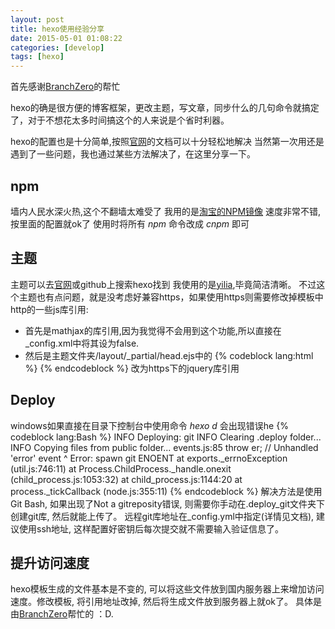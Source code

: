 ```yaml
---
layout: post
title: hexo使用经验分享
date: 2015-05-01 01:08:22
categories: [develop]
tags: [hexo]
---
```

首先感谢[BranchZero](http://loger.me)的帮忙

hexo的确是很方便的博客框架，更改主题，写文章，同步什么的几句命令就搞定了，对于不想花太多时间搞这个的人来说是个省时利器。

hexo的配置也是十分简单,按照[官网](//hexo.io)的文档可以十分轻松地解决
当然第一次用还是遇到了一些问题，我也通过某些方法解决了，在这里分享一下。

npm
---
墙内人民水深火热,这个不翻墙太难受了
我用的是[淘宝的NPM镜像](http://npm.taobao.org/)
速度非常不错, 按里面的配置就ok了
使用时将所有 *npm* 命令改成 *cnpm* 即可

主题
---
主题可以去[官网](http://hexo.io/themes/)或github上搜索hexo找到
我使用的是[yilia](https://github.com/litten/hexo-theme-yilia),毕竟简洁清晰。
不过这个主题也有点问题，就是没考虑好兼容https，如果使用https则需要修改掉模板中http的一些js库引用:
- 首先是mathjax的库引用,因为我觉得不会用到这个功能,所以直接在_config.xml中将其设为false.
- 然后是主题文件夹/layout/_partial/head.ejs中的
  {% codeblock lang:html %}
  <script src="http://libs.baidu.com/jquery/1.9.0/jquery.js"></script>
  {% endcodeblock %}
  改为https下的jquery库引用

Deploy
---
windows如果直接在目录下控制台中使用命令 *hexo d* 会出现错误he
{% codeblock lang:Bash %}
INFO  Deploying: git
INFO  Clearing .deploy folder...
INFO  Copying files from public folder...
events.js:85
      throw er; // Unhandled 'error' event
            ^
Error: spawn git ENOENT
    at exports._errnoException (util.js:746:11)
    at Process.ChildProcess._handle.onexit (child_process.js:1053:32)
    at child_process.js:1144:20
    at process._tickCallback (node.js:355:11)
{% endcodeblock %}
解决方法是使用Git Bash, 如果出现了Not a gitreposity错误, 则需要你手动在.deploy_git文件夹下创建git库, 然后就能上传了。
远程git库地址在_config.yml中指定(详情见文档), 建议使用ssh地址, 这样配置好密钥后每次提交就不需要输入验证信息了。

提升访问速度
---
hexo模板生成的文件基本是不变的, 可以将这些文件放到国内服务器上来增加访问速度。修改模板, 将引用地址改掉, 然后将生成文件放到服务器上就ok了。
具体是由[BranchZero](http://loger.me)帮忙的 ：D.

